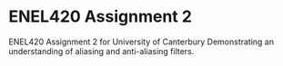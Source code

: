 # ENEL420 Assignment 2

ENEL420 Assignment 2 for University of Canterbury
Demonstrating an understanding of aliasing and anti-aliasing filters.